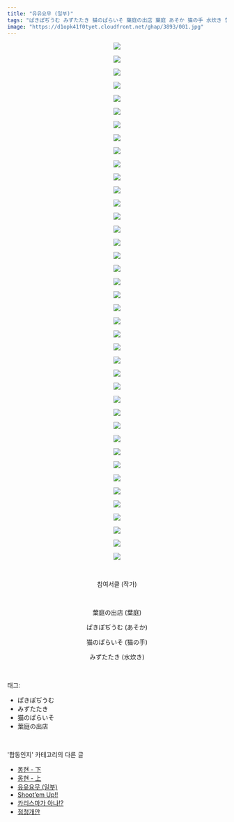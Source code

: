 ```yaml
---
title: "유유요무 (일부)"
tags: "ぱきぽぢうむ みずたたき 猫のぱらいそ 葉庭の出店 葉庭 あそか 猫の手 水炊き 합동인지"
image: "https://d1opk41f0tyet.cloudfront.net/ghap/3893/001.jpg"
---
```

<div class="article">
<p style="text-align: center; clear: none; float: none;"><img src="{{ site.imgserver10 }}/ghap/3893/001.jpg"/></p>
<p style="text-align: center; clear: none; float: none;"><img src="{{ site.imgserver10 }}/ghap/3893/002.jpg"/></p>
<p style="text-align: center; clear: none; float: none;"><img src="{{ site.imgserver10 }}/ghap/3893/003.jpg"/></p>
<p style="text-align: center; clear: none; float: none;"><img src="{{ site.imgserver10 }}/ghap/3893/004.jpg"/></p>
<p style="text-align: center; clear: none; float: none;"><img src="{{ site.imgserver10 }}/ghap/3893/005.jpg"/></p>
<p style="text-align: center; clear: none; float: none;"><img src="{{ site.imgserver10 }}/ghap/3893/006.jpg"/></p>
<p style="text-align: center; clear: none; float: none;"><img src="{{ site.imgserver10 }}/ghap/3893/007.jpg"/></p>
<p style="text-align: center; clear: none; float: none;"><img src="{{ site.imgserver10 }}/ghap/3893/008.jpg"/></p>
<p style="text-align: center; clear: none; float: none;"><img src="{{ site.imgserver10 }}/ghap/3893/009.jpg"/></p>
<p style="text-align: center; clear: none; float: none;"><img src="{{ site.imgserver10 }}/ghap/3893/010.jpg"/></p>
<p style="text-align: center; clear: none; float: none;"><img src="{{ site.imgserver10 }}/ghap/3893/011.jpg"/></p>
<p style="text-align: center; clear: none; float: none;"><img src="{{ site.imgserver10 }}/ghap/3893/012.jpg"/></p>
<p style="text-align: center; clear: none; float: none;"><img src="{{ site.imgserver10 }}/ghap/3893/013.jpg"/></p>
<p style="text-align: center; clear: none; float: none;"><img src="{{ site.imgserver10 }}/ghap/3893/014.jpg"/></p>
<p style="text-align: center; clear: none; float: none;"><img src="{{ site.imgserver10 }}/ghap/3893/015.jpg"/></p>
<p style="text-align: center; clear: none; float: none;"><img src="{{ site.imgserver10 }}/ghap/3893/016.jpg"/></p>
<p style="text-align: center; clear: none; float: none;"><img src="{{ site.imgserver10 }}/ghap/3893/017.jpg"/></p>
<p style="text-align: center; clear: none; float: none;"><img src="{{ site.imgserver10 }}/ghap/3893/018.jpg"/></p>
<p style="text-align: center; clear: none; float: none;"><img src="{{ site.imgserver10 }}/ghap/3893/019.jpg"/></p>
<p style="text-align: center; clear: none; float: none;"><img src="{{ site.imgserver10 }}/ghap/3893/020.jpg"/></p>
<p style="text-align: center; clear: none; float: none;"><img src="{{ site.imgserver10 }}/ghap/3893/021.jpg"/></p>
<p style="text-align: center; clear: none; float: none;"><img src="{{ site.imgserver10 }}/ghap/3893/022.jpg"/></p>
<p style="text-align: center; clear: none; float: none;"><img src="{{ site.imgserver10 }}/ghap/3893/023.jpg"/></p>
<p style="text-align: center; clear: none; float: none;"><img src="{{ site.imgserver10 }}/ghap/3893/024.jpg"/></p>
<p style="text-align: center; clear: none; float: none;"><img src="{{ site.imgserver10 }}/ghap/3893/025.jpg"/></p>
<p style="text-align: center; clear: none; float: none;"><img src="{{ site.imgserver10 }}/ghap/3893/026.jpg"/></p>
<p style="text-align: center; clear: none; float: none;"><img src="{{ site.imgserver10 }}/ghap/3893/027.jpg"/></p>
<p style="text-align: center; clear: none; float: none;"><img src="{{ site.imgserver10 }}/ghap/3893/028.jpg"/></p>
<p style="text-align: center; clear: none; float: none;"><img src="{{ site.imgserver10 }}/ghap/3893/029.jpg"/></p>
<p style="text-align: center; clear: none; float: none;"><img src="{{ site.imgserver10 }}/ghap/3893/030.jpg"/></p>
<p style="text-align: center; clear: none; float: none;"><img src="{{ site.imgserver10 }}/ghap/3893/031.jpg"/></p>
<p style="text-align: center; clear: none; float: none;"><img src="{{ site.imgserver10 }}/ghap/3893/032.jpg"/></p>
<p style="text-align: center; clear: none; float: none;"><img src="{{ site.imgserver10 }}/ghap/3893/033.jpg"/></p>
<p style="text-align: center; clear: none; float: none;"><img src="{{ site.imgserver10 }}/ghap/3893/034.jpg"/></p>
<p style="text-align: center; clear: none; float: none;"><img src="{{ site.imgserver10 }}/ghap/3893/035.jpg"/></p>
<p style="text-align: center; clear: none; float: none;"><img src="{{ site.imgserver10 }}/ghap/3893/036.jpg"/></p>
<p style="text-align: center; clear: none; float: none;"><img src="{{ site.imgserver10 }}/ghap/3893/037.jpg"/></p>
<p style="text-align: center; clear: none; float: none;"><img src="{{ site.imgserver10 }}/ghap/3893/038.jpg"/></p>
<p style="text-align: center; clear: none; float: none;"><img src="{{ site.imgserver10 }}/ghap/3893/039.jpg"/></p>
<p style="text-align: center; clear: none; float: none;"><img src="{{ site.imgserver10 }}/ghap/3893/040.jpg"/></p>
<p style="text-align: center; clear: none; float: none;"><br/></p>
<p style="text-align: center; clear: none; float: none;">참여서클 (작가)</p>
<p style="text-align: center; clear: none; float: none;"><br/></p>
<p style="text-align: center; clear: none; float: none;">葉庭の出店 (葉庭)</p>
<p style="text-align: center; clear: none; float: none;">ぱきぽぢうむ (あそか)</p>
<p style="text-align: center; clear: none; float: none;">猫のぱらいそ (猫の手)</p>
<p style="text-align: center; clear: none; float: none;">みずたたき (水炊き)</p>
</div><br/>
<div class="tagTrail">
<p>태그: </p>
<ul>
<li>ぱきぽぢうむ</li>
<li>みずたたき</li>
<li>猫のぱらいそ</li>
<li>葉庭の出店</li>
</ul>
</div><br/>
<div class="another">
<p>'합동인지' 카테고리의 다른 글</p>
<ul>
<li><a href="/ghap_4037">몽현 - 下</a></li>
<li><a href="/ghap_4036">몽현 - 上</a></li>
<li><a href="/ghap_3893">유유요무 (일부)</a></li>
<li><a href="/ghap_3854">Shoot’em Up!!</a></li>
<li><a href="/ghap_3834">카리스마가 아냐!?</a></li>
<li><a href="/ghap_3592">점청개안</a></li>
</ul>
</div><br/>
<div class="cb_module cb_fluid">
<div class="cb_wrt cb_profile">
</div><!-- commentList close -->
</div><br/>
